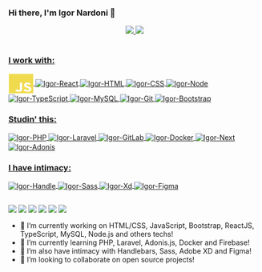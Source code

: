 ### Hi there, I'm Igor Nardoni 👋

<div align="center">
  <a href="https://github.com/IgorNardoni">
  <img height="180em" src="https://github-readme-stats.vercel.app/api?username=igornardoni&show_icons=true&theme=dracula&include_all_commits=true&count_private=true"/>
  <img height="180em" src="https://github-readme-stats.vercel.app/api/top-langs/?username=igorNardoni&layout=compact&langs_count=7&theme=dracula"/>
</div>
<div style="display: inline_block"><br>
  
  <h3>I work with:</h3>
<img align="center" alt="Igor-JavaScript" height="40" width="50" src="https://raw.githubusercontent.com/devicons/devicon/master/icons/javascript/javascript-plain.svg">
  <img align="center" alt="Igor-React" height="40" width="50" src="https://cdn.jsdelivr.net/gh/devicons/devicon/icons/react/react-original-wordmark.svg" />
  <img align="center" alt="Igor-HTML" height="40" width="50" src="https://cdn.jsdelivr.net/gh/devicons/devicon/icons/html5/html5-plain-wordmark.svg" />
  <img align="center" alt="Igor-CSS" height="40" width="50" src="https://cdn.jsdelivr.net/gh/devicons/devicon/icons/css3/css3-plain-wordmark.svg" />
  <img align="center" alt="Igor-Node" height="70" width="80" src="https://cdn.jsdelivr.net/gh/devicons/devicon/icons/nodejs/nodejs-original-wordmark.svg" />
  <img align="center" alt="Igor-TypeScript" height="40" width="50" src="https://cdn.jsdelivr.net/gh/devicons/devicon/icons/typescript/typescript-original.svg" />
  <img align="center" alt="Igor-MySQL" height="70" width="80" src="https://cdn.jsdelivr.net/gh/devicons/devicon/icons/mysql/mysql-original-wordmark.svg" />
  <img align="center" alt="Igor-Git" height="40" width="50" src="https://cdn.jsdelivr.net/gh/devicons/devicon/icons/git/git-original-wordmark.svg" />
  <img align="center" alt="Igor-Bootstrap" height="40" width="50" src="https://cdn.jsdelivr.net/gh/devicons/devicon/icons/bootstrap/bootstrap-original-wordmark.svg" /> 
  
   <h3>Studin' this:</h3>   
  <img align="center" alt="Igor-PHP" height="60" width="70" src="https://cdn.jsdelivr.net/gh/devicons/devicon/icons/php/php-original.svg" />
  <img align="center" alt="Igor-Laravel" height="40" width="50" src="https://cdn.jsdelivr.net/gh/devicons/devicon/icons/laravel/laravel-plain-wordmark.svg" />   
  <img align="center" alt="Igor-GitLab" height="40" width="50" src="https://cdn.jsdelivr.net/gh/devicons/devicon/icons/gitlab/gitlab-original-wordmark.svg" />
  <img align="center" alt="Igor-Docker" height="50" width="60" src="https://cdn.jsdelivr.net/gh/devicons/devicon/icons/docker/docker-original-wordmark.svg" />
  <img align="center" alt="Igor-Next" height="50" width="60" src="https://cdn.jsdelivr.net/gh/devicons/devicon/icons/nextjs/nextjs-original.svg" /> 
  <img align="center" alt="Igor-Adonis" height="70" width="80" src="https://cdn.jsdelivr.net/gh/devicons/devicon/icons/adonisjs/adonisjs-original-wordmark.svg" />
  
  <h3>I have intimacy:</h3>
  <img align="center" alt="Igor-Handle" height="70" width="80" src="https://cdn.jsdelivr.net/gh/devicons/devicon/icons/handlebars/handlebars-original-wordmark.svg" />   <img align="center" alt="Igor-Sass" height="50" width="60" src="https://cdn.jsdelivr.net/gh/devicons/devicon/icons/sass/sass-original.svg" />         
  <img align="center" alt="Igor-Xd" height="50" width="60" src="https://cdn.jsdelivr.net/gh/devicons/devicon/icons/xd/xd-plain.svg" />
  <img align="center" alt="Igor-Figma" height="50" width="60" src="https://cdn.jsdelivr.net/gh/devicons/devicon/icons/figma/figma-original.svg" />
                                                 
  
           
          
  <!-- <img align="center" alt="Igor-Python" height="40" width="50" src="https://cdn.jsdelivr.net/gh/devicons/devicon/icons/python/python-original-wordmark.svg" /> -->
  <!-- <img align="center" alt="Igor-Django" height="40" width="50" src="https://cdn.jsdelivr.net/gh/devicons/devicon/icons/django/django-plain-wordmark.svg" /> -->
  <!-- <img align="center" alt="Igor-jQuery" height="40" width="50" src="https://cdn.jsdelivr.net/gh/devicons/devicon/icons/jquery/jquery-original-wordmark.svg" /> -->
</div>
  
  ##

<div>
  <a href="https://www.youtube.com/channel/UCg0uHrhvgBGBtQGq8YktJMg" target="_blank"><img src="https://img.shields.io/badge/YouTube-FF0000?style=for-the-badge&logo=youtube&logoColor=white" target="_blank"></a>
  <a href="https://www.instagram.com/_igornardoni/" target="_blank"><img src="https://img.shields.io/badge/-Instagram-%23E4405F?style=for-the-badge&logo=instagram&logoColor=white" target="_blank"></a>
 	<a href="https://www.twitch.tv/igornardoni" target="_blank"><img src="https://img.shields.io/badge/Twitch-9146FF?style=for-the-badge&logo=twitch&logoColor=white" target="_blank"></a>
 <a href="Igor Nardoni#6953" target="_blank"><img src="https://img.shields.io/badge/Discord-7289DA?style=for-the-badge&logo=discord&logoColor=white" target="_blank"></a> 
  <a href = "mailto:igornardoni32@gmail.com"><img src="https://img.shields.io/badge/-Gmail-%23333?style=for-the-badge&logo=gmail&logoColor=white" target="_blank"></a>
  <a href="https://www.linkedin.com/in/igornardoni/" target="_blank"><img src="https://img.shields.io/badge/-LinkedIn-%230077B5?style=for-the-badge&logo=linkedin&logoColor=white" target="_blank"></a> 
</div>  

- 🔭 I’m currently working on HTML/CSS, JavaScript, Bootstrap, ReactJS, TypeScript, MySQL, Node.js and others techs!
- 🌱 I’m currently learning PHP, Laravel, Adonis.js, Docker and Firebase!
- 🤩 I’m also have intimacy with Handlebars, Sass, Adobe XD and Figma!
- 👯 I’m looking to collaborate on open source projects!

  
  
